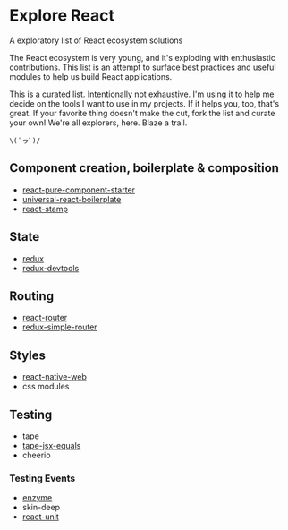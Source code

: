 # Explore React

A exploratory list of React ecosystem solutions

The React ecosystem is very young, and it's exploding with enthusiastic contributions. This list is an attempt to surface best practices and useful modules to help us build React applications.

This is a curated list. Intentionally not exhaustive. I'm using it to help me decide on the tools I want to use in my projects. If it helps you, too, that's great. If your favorite thing doesn't make the cut, fork the list and curate your own! We're all explorers, here. Blaze a trail.

`\( ﾟヮﾟ)/`


## Component creation, boilerplate & composition

* [react-pure-component-starter](https://github.com/ericelliott/react-pure-component-starter)
* [universal-react-boilerplate](https://github.com/cloverfield-tools/universal-react-boilerplate)
* [react-stamp](https://github.com/stampit-org/react-stamp)

## State

* [redux](https://github.com/rackt/redux)
* [redux-devtools](https://github.com/gaearon/redux-devtools)

## Routing

* [react-router](https://github.com/rackt/react-router)
* [redux-simple-router](https://github.com/jlongster/redux-simple-router)

## Styles

* [react-native-web](https://github.com/necolas/react-native-web)
* css modules

## Testing

* tape
* [tape-jsx-equals](https://github.com/atabel/tape-jsx-equals)
* cheerio

### Testing Events

* [enzyme](https://github.com/airbnb/enzyme)
* skin-deep
* [react-unit](https://github.com/pzavolinsky/react-unit)
